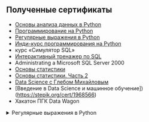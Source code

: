 ## Полученные сертификаты

- [Основы анализа данных в Python](https://stepik.org/cert/2128295)
- [Программирование на Python](https://stepik.org/cert/1771890)
- [Регулярные выражения в Python](https://stepik.org/cert/2094576)
- [Инди-курс программирования на Python](https://stepik.org/cert/2029144)
- курс «Симулятор SQL»
- [Интерактивный тренажер по SQL](https://stepik.org/cert/2041692)
- Administrating a Microsoft SQL Server 2000
- [Основы статистики](https://stepik.org/cert/1729653)
- [Основы статистики. Часть 2](https://stepik.org/cert/1809967)
- [Data Science с Глебом Михайловым](https://stepik.org/cert/2034093)
- [Введение в Data Science и машинное обучение])(https://stepik.org/cert/1968566)
- Хакатон ПГК Data Wagon

<details>
  <summary>Регулярные выражения в Python</summary>
  
  ![Регулярные выражения в Python](https://stepik.org/certificate/099267e39b2bfbd355715faba52b432ee1b0a752.png?resolution=medium)
</details>
